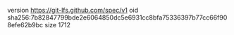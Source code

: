 version https://git-lfs.github.com/spec/v1
oid sha256:7b82847799bde2e6064850dc5e6931cc8bfa75336397b77cc66f908efe62b9bc
size 1712
